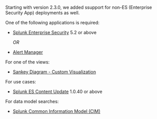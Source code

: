 Starting with version 2.3.0, we added ssupport for non-ES (Enterprise Security App) deployments as well.

One of the following applications is required:

- [Splunk Enterprise Security](https://splunkbase.splunk.com/app/263/) 5.2 or above

    _OR_

- [Alert Manager](https://splunkbase.splunk.com/app/2665/)

For one of the views:

- [Sankey Diagram - Custom Visualization](https://splunkbase.splunk.com/app/3112/)

For use cases:

- [Splunk ES Content Update](https://splunkbase.splunk.com/app/3449/) 1.0.40 or above

For data model searches:

- [Splunk Common Information Model (CIM)](https://splunkbase.splunk.com/app/1621/)
